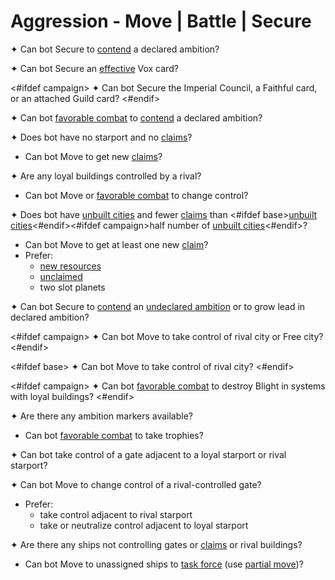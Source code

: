 # Aggression - Move | Battle | Secure

✦ <!-- priority=1 --> Can bot Secure to <ins>contend</ins> a declared ambition?

✦ <!-- priority=1.5 --> Can bot Secure an <ins>effective</ins> Vox card?

<#ifdef campaign>
✦ <!-- priority=2 --> Can bot Secure the Imperial Council, a Faithful card, or an attached Guild card?
<#endif>

✦ <!-- priority=2 --> Can bot <ins>favorable combat</ins> to <ins>contend</ins> a declared ambition?

✦ Does bot have no starport and no <ins>claims</ins>?

- <!-- priority=3 --> Can bot Move to get new <ins>claims</ins>?

✦ Are any loyal buildings controlled by a rival?

- <!-- priority=4 --> Can bot Move or <ins>favorable combat</ins> to change control?

✦ Does bot have <ins>unbuilt cities</ins> and fewer <ins>claims</ins> than <#ifdef base><ins>unbuilt cities</ins><#endif><#ifdef campaign>half number of <ins>unbuilt cities</ins><#endif>?

- <!-- priority=5 --> Can bot Move to get at least one new <ins>claim</ins>?
- Prefer:
	- <ins>new resources</ins>
	- <ins>unclaimed</ins>
	- two slot planets

✦ <!-- priority=6 --> Can bot Secure to <ins>contend</ins> an <ins>undeclared ambition</ins> or to grow lead in declared ambition?

<#ifdef campaign>
✦ <!-- priority=10 --> Can bot Move to take control of rival city or Free city?
<#endif>

<#ifdef base>
✦ <!-- priority=10 --> Can bot Move to take control of rival city?
<#endif>

<#ifdef campaign>
✦ Can bot <ins>favorable combat</ins> to destroy Blight in systems with loyal buildings?
<#endif>

✦ Are there any ambition markers available?

- Can bot <ins>favorable combat</ins> to take trophies?

✦ Can bot take control of a gate adjacent to a loyal starport or rival starport?

✦ Can bot Move to change control of a rival-controlled gate?

- Prefer:
	- take control adjacent to rival starport
	- take or neutralize control adjacent to loyal starport

✦ Are there any ships not controlling gates or <ins>claims</ins> or rival buildings?

- Can bot Move to unassigned ships to <ins>task force</ins> (use <ins>partial move</ins>)?

<div class="pagebreak"> </div>
